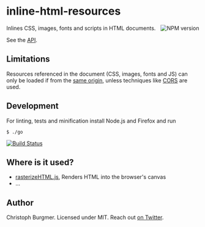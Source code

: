 inline-html-resources
=====================

<a href="https://www.npmjs.org/package/inline-html-resources">
    <img src="https://badge.fury.io/js/inline-html-resources.png"
         align="right" alt="NPM version" />
</a>

Inlines CSS, images, fonts and scripts in HTML documents.

See the [API](https://github.com/cburgmer/inline-html-resources/wiki/API).

Limitations
-----------

Resources referenced in the document (CSS, images, fonts and JS) can only be loaded if from the [same origin](https://developer.mozilla.org/en-US/docs/Web/JavaScript/Same_origin_policy_for_JavaScript), unless techniques like [CORS](http://enable-cors.org) are used.

Development
-----------

For linting, tests and minification install Node.js and Firefox and run

    $ ./go

[![Build Status](https://secure.travis-ci.org/cburgmer/inline-html-resources.png?branch=master)](http://travis-ci.org/cburgmer/inline-html-resources)

Where is it used?
-----------------

* [rasterizeHTML.js](https://github.com/cburgmer/rasterizeHTML.js), Renders HTML into the browser's canvas
* ...

Author
------
Christoph Burgmer. Licensed under MIT. Reach out [on Twitter](https://twitter.com/cburgmer).
